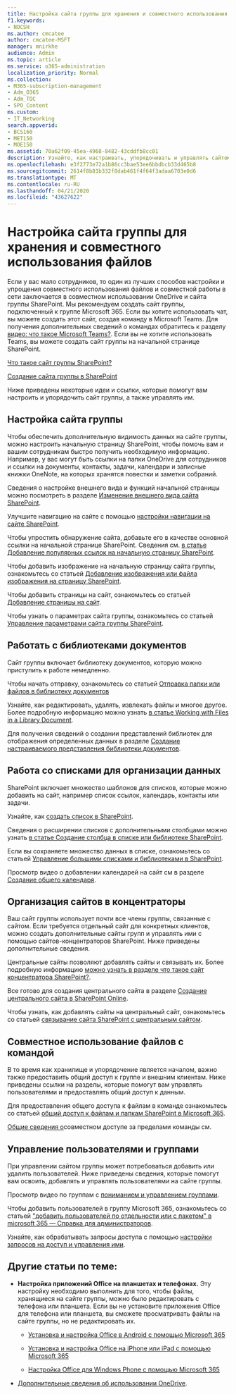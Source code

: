 ```yaml
---
title: Настройка сайта группы для хранения и совместного использования файлов
f1.keywords:
- NOCSH
ms.author: cmcatee
author: cmcatee-MSFT
manager: mnirkhe
audience: Admin
ms.topic: article
ms.service: o365-administration
localization_priority: Normal
ms.collection:
- M365-subscription-management
- Adm_O365
- Adm_TOC
- SPO_Content
ms.custom:
- IT_Networking
search.appverid:
- BCS160
- MET150
- MOE150
ms.assetid: 70a62f09-45ea-4968-8482-43cddfb8cc01
description: Узнайте, как настраивать, упорядочивать и управлять сайтом группы.
ms.openlocfilehash: e3f2773e72a1b86cc3bae53ee6bbdbcb33d465b8
ms.sourcegitcommit: 2614f8b81b332f8dab461f4f64f3adaa6703e0d6
ms.translationtype: MT
ms.contentlocale: ru-RU
ms.lasthandoff: 04/21/2020
ms.locfileid: "43627622"
---
```

# <a name="customize-your-team-site-for-file-storage-and-sharing"></a>Настройка сайта группы для хранения и совместного использования файлов

Если у вас мало сотрудников, то один из лучших способов настройки и упрощения совместного использования файлов и совместной работы в сети заключается в совместном использовании OneDrive и сайта группы SharePoint. Мы рекомендуем создать сайт группы, подключенный к группе Microsoft 365. Если вы хотите использовать чат, вы можете создать этот сайт, создав команду в Microsoft Teams. Для получения дополнительных сведений о командах обратитесь к разделу [видео: что такое Microsoft Teams?](https://support.office.com/article/b98d533f-118e-4bae-bf44-3df2470c2b12.aspx). Если вы не хотите использовать Teams, вы можете создать сайт группы на начальной странице SharePoint. 
  
[Что такое сайт группы SharePoint?](https://support.office.com/article/75545757-36c3-46a7-beed-0aaa74f0401e.aspx)
  
[Создание сайта группы в SharePoint](https://support.office.com/article/ef10c1e7-15f3-42a3-98aa-b5972711777d.aspx)
  
Ниже приведены некоторые идеи и ссылки, которые помогут вам настроить и упорядочить сайт группы, а также управлять им. 
  
 
## <a name="customize-your-team-site"></a>Настройка сайта группы

Чтобы обеспечить дополнительную видимость данных на сайте группы, можно настроить начальную страницу SharePoint, чтобы помочь вам и вашим сотрудникам быстро получить необходимую информацию. Например, у вас могут быть ссылки на папки OneDrive для сотрудников и ссылки на документы, контакты, задачи, календари и записные книжки OneNote, на которых хранятся повестки и заметки собраний.
  
Сведения о настройке внешнего вида и функций начальной страницы можно посмотреть в разделе [Изменение внешнего вида сайта SharePoint](https://support.office.com/article/06bbadc3-6b04-4a60-9d14-894f6a170818.aspx).
  
Улучшите навигацию на сайте с помощью [настройки навигации на сайте SharePoint](https://support.office.com/article/3cd61ae7-a9ed-4e1e-bf6d-4655f0bf25ca.aspx).
  
Чтобы упростить обнаружение сайта, добавьте его в качестве основной ссылки на начальной странице SharePoint. Сведения см. [в статье Добавление популярных ссылок на начальную страницу SharePoint](/sharepoint/change-links-list-on-sharepoint-home-page).
  
Чтобы добавить изображение на начальную страницу сайта группы, ознакомьтесь со статьей [Добавление изображения или файла изображения на страницу SharePoint](https://support.office.com/article/4A9B0E98-C89A-4A41-8ADB-B7750DCCCA16.aspx#ID0EAACAAA=SharePoint_Online).
  
Чтобы добавить страницы на сайт, ознакомьтесь со статьей [Добавление страницы на сайт](https://support.office.com/article/b3d46deb-27a6-4b1e-87b8-df851e503dec.aspx).
  
Чтобы узнать о параметрах сайта группы, ознакомьтесь со статьей [Управление параметрами сайта группы SharePoint](https://support.office.com/article/8376034D-D0C7-446E-9178-6AB51C58DF42.aspx).
  
## <a name="work-with-document-libraries"></a>Работать с библиотеками документов

Сайт группы включает библиотеку документов, которую можно приступить к работе немедленно. 

Чтобы начать отправку, ознакомьтесь со статьей [Отправка папки или файлов в библиотеку документов](https://support.office.com/article/eb18fcba-c953-4d45-8d90-8da66edeacdb)
   
Узнайте, как редактировать, удалять, извлекать файлы и многое другое. Более подробную информацию можно узнать [в статье Working with Files in a Library Document](https://support.office.com/article/a9d89171-1673-4892-9dd2-1ca52037dea2.aspx).
  
Для получения сведений о создании представлений библиотек для отображения определенных данных в разделе [Создание настраиваемого представления библиотеки документов](https://support.office.com/article/8f6b08e0-a9a0-4232-9b9b-b374a2ad3da7.aspx).
  
## <a name="work-with-lists-to-organize-data"></a>Работа со списками для организации данных

SharePoint включает множество шаблонов для списков, которые можно добавить на сайт, например список ссылок, календарь, контакты или задачи. 
  
Узнайте, как [создать список в SharePoint](https://support.office.com/article/0D397414-D95F-41EB-ADDD-5E6EFF41B083.aspx#ID0EAAGAAA=Online).
  
Сведения о расширении списков с дополнительными столбцами можно узнать [в статье Создание столбца в списке или библиотеке SharePoint](https://support.office.com/article/2b0361ae-1bd3-41a3-8329-269e5f81cfa2.aspx#ID0EAADAAA=Online).
  
Если вы сохраняете множество данных в списке, ознакомьтесь со статьей [Управление большими списками и библиотеками в SharePoint](https://support.office.com/article/B8588DAE-9387-48C2-9248-C24122F07C59.aspx).
  
Просмотр видео о добавлении календарей на сайт см в разделе [Создание общего календаря](https://support.office.com/article/61B96006-70E2-4535-A34F-EE4FC772F798.aspx).

## <a name="organize-sites-into-hubs"></a>Организация сайтов в концентраторы

Ваш сайт группы использует почти все члены группы, связанные с сайтом. Если требуется отдельный сайт для конкретных клиентов, можно создать дополнительные сайты групп и управлять ими с помощью сайтов-концентраторов SharePoint. Ниже приведены дополнительные сведения. 
  
Центральные сайты позволяют добавлять сайты и связывать их. Более подробную информацию [можно узнать в разделе что такое сайт концентратора SharePoint?](https://support.office.com/article/fe26ae84-14b7-45b6-a6d1-948b3966427f.aspx).
  
Все готово для создания центрального сайта в разделе [Создание центрального сайта в SharePoint Online](/sharepoint/create-hub-site).
  
Чтобы узнать, как добавлять сайты на центральный сайт, ознакомьтесь со статьей [связывание сайта SharePoint с центральным сайтом](https://support.office.com/article/ae0009fd-af04-4d3d-917d-88edb43efc05.aspx).
  
## <a name="sharing-files-with-the-team"></a>Совместное использование файлов с командой

В то время как хранилище и упорядочение является началом, важно также предоставить общий доступ к группе и внешним клиентам. Ниже приведены ссылки на разделы, которые помогут вам управлять пользователями и предоставлять общий доступ к данным. 
  
Для предоставления общего доступа к файлам в команде ознакомьтесь со статьей [общий доступ к файлам и папкам SharePoint в Microsoft 365](https://support.office.com/article/1fe37332-0f9a-4719-970e-d2578da4941c.aspx).
  
[Общие сведения о](/sharepoint/external-sharing-overview)совместном доступе за пределами команды см.
  
## <a name="managing-users-and-groups"></a>Управление пользователями и группами

При управлении сайтом группы может потребоваться добавить или удалить пользователей. Ниже приведены сведения, которые помогут вам освоить, добавлять и управлять пользователями на сайте группы. 
  
Просмотр видео по группам с [пониманием и управлением группами](https://support.office.com/article/9c1037b7-de0b-41cd-b8f0-79a95aac854d.aspx). 
  
Чтобы добавить пользователей в группу Microsoft 365, ознакомьтесь со статьей ["добавить пользователей по отдельности или с пакетом" в microsoft 365 — Справка для администраторов](../add-users/add-users.md).
  
Узнайте, как обрабатывать запросы доступа с помощью [настройки запросов на доступ и управления ими](https://support.office.com/article/94B26E0B-2822-49D4-929A-8455698654B3.aspx).
  
## <a name="here-are-more-topics-you-might-be-interested-in"></a>Другие статьи по теме:

- **Настройка приложений Office на планшетах и телефонах.** Эту настройку необходимо выполнить для того, чтобы файлы, хранящиеся на сайте группы, можно было редактировать с телефона или планшета. Если вы не установите приложения Office для телефона или планшета, вы сможете просматривать файлы на сайте группы, но не редактировать их. 
    
  - [Установка и настройка Office в Android с помощью Microsoft 365](https://support.office.com/article/cafe9d6f-8b0c-4b03-b20a-12438a82a22d.aspx)
    
  - [Установка и настройка Office на iPhone или iPad с помощью Microsoft 365](https://support.office.com/article/9df6d10c-7281-4671-8666-6ca8e339b628.aspx)
    
  - [Настройка Office для Windows Phone с помощью Microsoft 365](https://support.office.com/article/2b7c1b51-a717-45d6-90c9-ee1c1c5ee0b7.aspx)
    
- [Дополнительные сведения об использовании OneDrive](https://go.microsoft.com/fwlink/?LinkID=511458).
    


